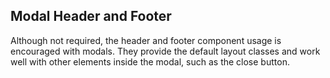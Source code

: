 ## Modal Header and Footer

Although not required, the header and footer component usage is encouraged with modals. They provide the default layout classes and work well with other elements inside the modal, such as the close button.
